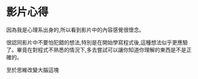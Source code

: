 # 影片心得

因為我是心理系出身的,所以看到影片中的內容感覺很懷念。

很認同影片中不要怕犯錯的想法,特別是在開始學寫程式後,這種想法似乎更應驗了。畢竟在對程式不熟悉的情況下,多去嘗試可以讓你知道你理解的東西是不是正確的。

至於思維改變大腦這塊